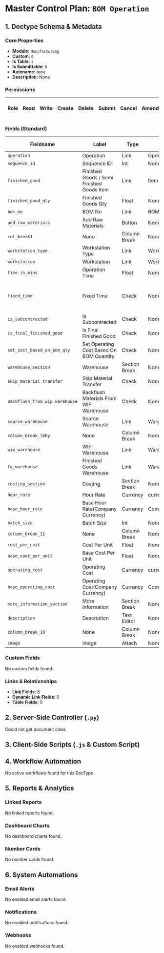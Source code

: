 # Master Control Plan: `BOM Operation`

## 1. Doctype Schema & Metadata

### Core Properties
- **Module:** `Manufacturing`
- **Custom:** `0`
- **Is Table:** `1`
- **Is Submittable:** `0`
- **Autoname:** `None`
- **Description:** None

### Permissions
| Role | Read | Write | Create | Delete | Submit | Cancel | Amend | Report | Import | Export | Print | Email | Share | Set User Perms |
|---|---|---|---|---|---|---|---|---|---|---|---|---|---|---|


### Fields (Standard)
| Fieldname | Label | Type | Options | Required | Hidden | Read Only | Default | Description |
|---|---|---|---|---|---|---|---|---|
| `operation` | Operation | Link | Operation | ✅ |  |  | None | None |
| `sequence_id` | Sequence ID | Int | None |  |  |  | None | None |
| `finished_good` | Finished Goods / Semi Finished Goods Item | Link | Item |  |  |  | None | None |
| `finished_good_qty` | Finished Goods Qty | Float | None |  |  |  | 1 | None |
| `bom_no` | BOM No | Link | BOM |  |  |  | None | None |
| `add_raw_materials` | Add Raw Materials | Button | None |  |  |  | None | None |
| `col_break1` | None | Column Break | None |  |  |  | None | None |
| `workstation_type` | Workstation Type | Link | Workstation Type |  |  |  | None | None |
| `workstation` | Workstation | Link | Workstation |  |  |  | None | None |
| `time_in_mins` | Operation Time | Float | None | ✅ |  |  | None | In minutes |
| `fixed_time` | Fixed Time | Check | None |  |  |  | 0 | Operation time does not depend on quantity to produce |
| `is_subcontracted` | Is Subcontracted | Check | None |  |  |  | 0 | None |
| `is_final_finished_good` | Is Final Finished Good | Check | None |  |  |  | 0 | None |
| `set_cost_based_on_bom_qty` | Set Operating Cost Based On BOM Quantity | Check | None |  |  |  | 0 | None |
| `warehouse_section` | Warehouse | Section Break | None |  |  |  | None | None |
| `skip_material_transfer` |  Skip Material Transfer | Check | None |  |  |  | 0 | None |
| `backflush_from_wip_warehouse` | Backflush Materials From WIP Warehouse | Check | None |  |  |  | 0 | None |
| `source_warehouse` | Source Warehouse | Link | Warehouse |  |  |  | None | None |
| `column_break_lbhy` | None | Column Break | None |  |  |  | None | None |
| `wip_warehouse` | WIP Warehouse | Link | Warehouse |  |  |  | None | None |
| `fg_warehouse` | Finished Goods Warehouse | Link | Warehouse |  |  |  | None | None |
| `costing_section` | Costing | Section Break | None |  |  |  | None | None |
| `hour_rate` | Hour Rate | Currency | currency |  |  |  | None | None |
| `base_hour_rate` | Base Hour Rate(Company Currency) | Currency | Company:company:default_currency |  |  | ✅ | None | None |
| `batch_size` | Batch Size | Int | None |  |  |  | None | None |
| `column_break_11` | None | Column Break | None |  |  |  | None | None |
| `cost_per_unit` | Cost Per Unit | Float | None |  |  | ✅ | None | None |
| `base_cost_per_unit` | Base Cost Per Unit | Float | None |  | ✅ | ✅ | None | None |
| `operating_cost` | Operating Cost | Currency | currency |  |  | ✅ | None | None |
| `base_operating_cost` | Operating Cost(Company Currency) | Currency | Company:company:default_currency |  |  | ✅ | None | None |
| `more_information_section` | More Information | Section Break | None |  |  |  | None | None |
| `description` | Description | Text Editor | None |  |  |  | None | None |
| `column_break_18` | None | Column Break | None |  |  |  | None | None |
| `image` | Image | Attach | None |  |  |  | None | None |


### Custom Fields
No custom fields found.


### Links & Relationships
- **Link Fields:** 8
- **Dynamic Link Fields:** 0
- **Table Fields:** 0

## 2. Server-Side Controller (`.py`)
Could not get document class.


## 3. Client-Side Scripts (`.js` & Custom Script)




## 4. Workflow Automation
No active workflows found for this DocType.


## 5. Reports & Analytics
### Linked Reports
No linked reports found.


### Dashboard Charts
No dashboard charts found.


### Number Cards
No number cards found.


## 6. System Automations
### Email Alerts
No enabled email alerts found.


### Notifications
No enabled notifications found.


### Webhooks
No enabled webhooks found.
